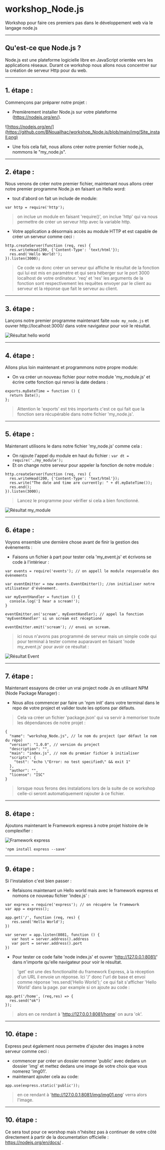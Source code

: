 # workshop_Node.js
Workshop pour faire ces premiers pas dans le développement web via le langage node.js

----------------------------
## Qu'est-ce que Node.js ?
Node.js est une plateforme logicielle libre en JavaScript orientée vers les applications réseaux. Durant ce workshop nous allons nous concentrer sur la création de serveur Http pour du web.

----------------------------
## 1. étape :
Commençons par préparer notre projet :

- Premièrement installer Node.js sur votre plateforme (https://nodejs.org/en/).

![https://nodejs.org/en/](https://github.com/BNouailhac/workshop_Node.js/blob/main/img/Site_install.png)

- Une fois cela fait, nous allons créer notre premier fichier node.js, nommons le "my_node.js".

----------------------------
## 2. étape :
Nous venons de créer notre premier fichier, maintenant nous allons créer notre premier programme Node.js en faisant un Hello word:

- tout d'abord on fait un include de module:
```
var http = require('http');
```
> on inclue un module en faisant 'require()', on inclue 'http' qui va nous permettre de créer un serveur http avec la variable http.

- Votre application a désormais accès au module HTTP et est capable de créer un serveur comme ceci :
```
http.createServer(function (req, res) {
  res.writeHead(200, {'Content-Type': 'text/html'});
  res.end('Hello World!');
}).listen(3000);
```
> Ce code va donc créer un serveur qui affiche le résultat de la fonction qui lui est mis en paramètre et qui sera héberger sur le port 3000 localhost de votre ordinateur. 'req' et 'res' les arguments de la fonction sont respectivement les requêtes envoyer par le client au serveur et la réponse que fait le serveur au client.

----------------------------
## 3. étape :
Lançons notre premier programme maintenant faite ```node my_node.js``` et ouvrer http://localhost:3000/ dans votre navigateur pour voir le résultat.

![Résultat hello world](https://github.com/BNouailhac/workshop_Node.js/blob/main/img/R%C3%A9sultat_hello_world.png)

----------------------------
## 4. étape :
Allons plus loin maintenant et programmons notre propre module:

- On va créer un nouveau fichier pour notre module 'my_module.js' et écrire cette fonction qui renvoi la date dedans :
```
exports.myDateTime = function () {
  return Date();
};
```
> Attention le 'exports' est très importants c'est ce qui fait que la fonction sera récupérable dans notre fichier 'my_node.js'.

----------------------------
## 5. étape :
Maintenant utilisons le dans notre fichier 'my_node.js' comme cela :

- On rajoute l'appel du module en haut du fichier : ```var dt = require('./my_module'); ```
- Et on change notre serveur pour appeler la fonction de notre module :
```
http.createServer(function (req, res) {
  res.writeHead(200, {'Content-Type': 'text/html'});
  res.write("The date and time are currently: " + dt.myDateTime());
  res.end();
}).listen(3000);
```
> Lancez le programme pour vérifier si cela a bien fonctionné.

![Résultat my_module](https://github.com/BNouailhac/workshop_Node.js/blob/main/img/R%C3%A9sultat_my_module.png)

----------------------------
## 6. étape :
Voyons ensemble une dernière chose avant de finir la gestion des évènements :

- Faisons un fichier à part pour tester cela 'my_event.js' et écrivons se code à l'intérieur :
```
var events = require('events'); // on appell le module responsable des évènements

var eventEmitter = new events.EventEmitter(); //on initialiser notre utilisateur d'évènement.

var myEventHandler = function () {
  console.log('I hear a scream!');
}

eventEmitter.on('scream', myEventHandler); // appel la fonction 'myEventHandler' si un scream est réceptioné

eventEmitter.emit('scream'); // envoi un scream.
```
> ici nous n'avons pas programmé de serveur mais un simple code qui pour terminal à tester comme auparavant en faisant 'node my_event.js' pour avoir ce résultat :

![Résultat Event](https://github.com/BNouailhac/workshop_Node.js/blob/main/img/R%C3%A9sultat_Event.png)

----------------------------
## 7. étape :
Maintenant essayons de créer un vrai project node Js en utilisant NPM (Node Package Manager) :

- Nous allos commencer par faire un 'npm init' dans votre terminal dans le repo de votre project et valider toute les options par défauts.

> Cela va créer un fichier 'package.json' qui va servir à memoriser toute les dépendances de notre projet :

```
{
  "name": "workshop_Node.js", // le nom du project (par défaut le nom du répo)
  "version": "1.0.0", // version du project
  "description": "",
  "main": "index.js", // nom du premier fichier à initialiser
  "scripts": {
    "test": "echo \"Error: no test specified\" && exit 1"
  },
  "author": "",
  "license": "ISC"
}
```

> lorsque nous ferons des instalations lors de la suite de ce workshop celle-ci seront automatiquement rajouter à ce fichier.

----------------------------
## 8. étape :
Ajoutons maintenant le Framework express à notre projet histoire de le complexifier :

![Framework express](https://github.com/BNouailhac/workshop_Node.js/blob/main/img/1.png)

```
'npm install express --save'
```

----------------------------
## 9. étape :
Si l'instalation c'est bien passer :

- Refaisons maintenant un Hello world mais avec le framework express et nomons ce nouveau fichier 'index.js' :
```
var express = require('express'); // on récupére le framework
var app = express();

app.get('/', function (req, res) {
   res.send('Hello World');
})

var server = app.listen(8081, function () {
   var host = server.address().address
   var port = server.address().port
})
```
- Pour tester ce code faite 'node index.js' et ouvrer 'http://127.0.0.1:8081/' dans n'importe qu'elle navigateur pour voir le résultat.

> 'get' est une des fonctionalité du framework Express, à la réception d'un URL il envoie un réponse.
> Ici '/' donc l'url de base et envoi comme réponse 'res.send('Hello World');' ce qui fait s'afficher 'Hello World' dans la page.
> par example si on ajoute au code :

```
app.get('/home', (req,res) => {
  res.send("ok")
});
```

> alors en ce rendant à 'http://127.0.0.1:8081/home' on aura 'ok'.

----------------------------
## 10. étape :
Express peut également nous permetre d'ajouter des images à notre serveur comme ceci :

- commencer par créer un dossier nommer 'public' avec dedans un dossier 'img' et mettez dedans une image de votre choix que vous nomerez 'img01'.
- maintenant ajouter cela au code:

```
app.use(express.static('public'));
```
> en ce rendant à 'http://127.0.0.1:8081/img/img01.png' verra alors l'image.

----------------------------
## 10. étape :
Ce sera tout pour ce worshop mais n'hésitez pas à continuer de votre côté directement à partir de la documentation officielle : https://nodejs.org/en/docs/ .

